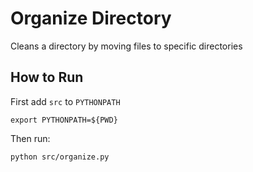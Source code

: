 # Organize Directory
Cleans a directory by moving files to specific directories

## How to Run
First add `src` to `PYTHONPATH`
```
export PYTHONPATH=${PWD}
```
Then run:
```
python src/organize.py
```